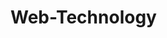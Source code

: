 # Web-Technology

[Assessment 1]: https://github.com/kshitizbca076/Web-Technology/tree/main/Assessment%201
